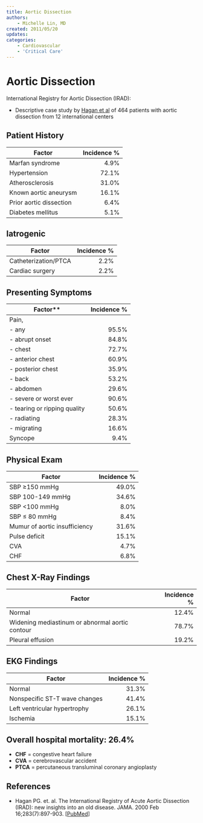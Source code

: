 ```yaml
---
title: Aortic Dissection
authors:
    - Michelle Lin, MD
created: 2011/05/20
updates:
categories:
    - Cardiovascular
    - 'Critical Care'
---
```


# Aortic Dissection

International Registry for Aortic Dissection (IRAD):

- Descriptive case study by [Hagan et al](http://www.ncbi.nlm.nih.gov/pubmed/?term=10685714) of 464 patients with aortic dissection from 12 international centers 

## Patient History

| Factor                  | Incidence % |
| ----------------------- | ----------: |
| Marfan syndrome         |        4.9% |
| Hypertension            |       72.1% |
| Atherosclerosis         |       31.0% |
| Known aortic aneurysm   |       16.1% |
| Prior aortic dissection |        6.4% |
| Diabetes mellitus       |        5.1% |

## Iatrogenic

| Factor               | Incidence % |
| -------------------- | ----------: |
| Catheterization/PTCA |        2.2% |
| Cardiac surgery      |        2.2% |

## Presenting Symptoms

| Factor\*\*                   | Incidence % |
| ---------------------------- | ----------: |
| Pain,                        |             |
| - any                        |       95.5% |
| - abrupt onset               |       84.8% |
| - chest                      |       72.7% |
| - anterior chest             |       60.9% |
| - posterior chest            |       35.9% |
| - back                       |       53.2% |
| - abdomen                    |       29.6% |
| - severe or worst ever       |       90.6% |
| - tearing or ripping quality |       50.6% |
| - radiating                  |       28.3% |
| - migrating                  |       16.6% |
| Syncope                      |        9.4% |

## Physical Exam

| Factor                        | Incidence % |
| ----------------------------- | ----------: |
| SBP ≥150 mmHg                 |       49.0% |
| SBP 100-149 mmHg              |       34.6% |
| SBP &lt;100 mmHg              |        8.0% |
| SBP ≤ 80 mmHg                 |        8.4% |
| Mumur of aortic insufficiency |       31.6% |
| Pulse deficit                 |       15.1% |
| CVA                           |        4.7% |
| CHF                           |        6.8% |

## Chest X-Ray Findings

| Factor                                          | Incidence % |
| ----------------------------------------------- | ----------: |
| Normal                                          |       12.4% |
| Widening mediastinum or abnormal aortic contour |       78.7% |
| Pleural effusion                                |       19.2% |

## EKG Findings

| Factor                        | Incidence % |
| ----------------------------- | ----------: |
| Normal                        |       31.3% |
| Nonspecific ST-T wave changes |       41.4% |
| Left ventricular hypertrophy  |       26.1% |
| Ischemia                      |       15.1% |

## Overall hospital mortality: 26.4%

- **CHF** = congestive heart failure
- **CVA** = cerebrovascular accident
- **PTCA** = percutaneous transluminal coronary angioplasty

## References

- Hagan PG. et. al. The International Registry of Acute Aortic Dissection (IRAD): new insights into an old disease. JAMA. 2000 Feb 16;283(7):897-903. [[PubMed](http://www.ncbi.nlm.nih.gov/pubmed/?term=10685714)]
